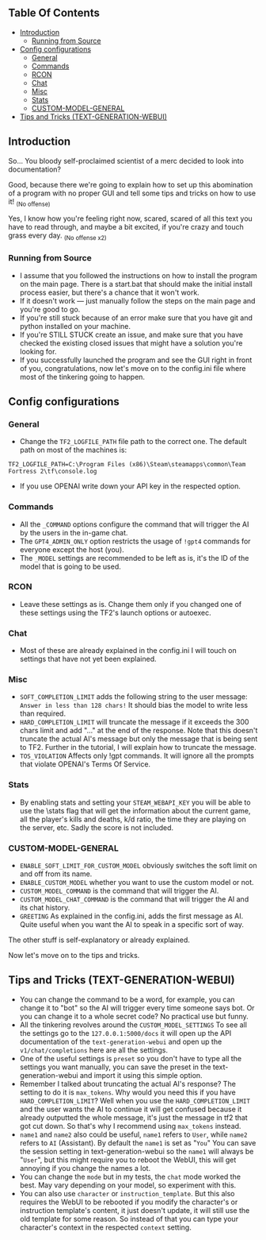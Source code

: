 ## Table Of Contents

- [Introduction](#Introduction)
  - [Running from Source](#running-from-source)
- [Config configurations](#Config-configurations)
  - [General](#General)
  - [Commands](#Commands)
  - [RCON](#RCON)
  - [Chat](#Chat)
  - [Misc](#Misc)
  - [Stats](#Stats)
  - [CUSTOM-MODEL-GENERAL](#CUSTOM-MODEL-GENERAL)
 - [Tips and Tricks (TEXT-GENERATION-WEBUI)](#Tips-and-Tricks-TEXT-GENERATION-WEBUI)

## Introduction 

So... You bloody self-proclaimed scientist of a merc decided to look into documentation?

Good, because there we're going to explain how to set up this abomination of a program with no proper GUI and tell some tips and tricks on how to use it! <sub>(No offense)</sub>

Yes, I know how you're feeling right now, scared, scared of all this text you have to read through, and maybe a bit excited, if you're crazy and touch grass every day. <sub>(No offense x2)</sub>

### Running from Source

- I assume that you followed the instructions on how to install the program on the main page. There is a start.bat that should make the initial install process easier, but there's a chance that it won't work.
- If it doesn't work — just manually follow the steps on the main page and you're good to go.
- If you're still stuck because of an error make sure that you have git and python installed on your machine.
- If you're STILL STUCK create an issue, and make sure that you have checked the existing closed issues that might have a solution you're looking for.
- If you successfully launched the program and see the GUI right in front of you, congratulations, now let's move on to the config.ini file where most of the tinkering going to happen.

## Config configurations

### General

- Change the `TF2_LOGFILE_PATH` file path to the correct one. The default path on most of the machines is:
```
TF2_LOGFILE_PATH=C:\Program Files (x86)\Steam\steamapps\common\Team Fortress 2\tf\console.log
```
- If you use OPENAI write down your API key in the respected option.

### Commands

- All the `_COMMAND` options configure the command that will trigger the AI by the users in the in-game chat.
- The `GPT4_ADMIN_ONLY` option restricts the usage of `!gpt4` commands for everyone except the host (you).
- The `_MODEL` settings are recommended to be left as is, it's the ID of the model that is going to be used.

### RCON

- Leave these settings as is. Change them only if you changed one of these settings using the TF2's launch options or autoexec.

### Chat

- Most of these are already explained in the config.ini I will touch on settings that have not yet been explained.

### Misc

- `SOFT_COMPLETION_LIMIT` adds the following string to the user message: `Answer in less than 128 chars!` It should bias the model to write less than required.
- `HARD_COMPLETION_LIMIT` will truncate the message if it exceeds the 300 chars limit and add "..." at the end of the response. Note that this doesn't truncate the actual AI's message but only the message that is being sent to TF2. Further in the tutorial, I will explain how to truncate the message.
- `TOS_VIOLATION` Affects only !gpt commands. It will ignore all the prompts that violate OPENAI's Terms Of Service.

### Stats

- By enabling stats and setting your `STEAM_WEBAPI_KEY` you will be able to use the \stats flag that will get the information about the current game, all the player's kills and deaths, k/d ratio, the time they are playing on the server, etc. Sadly the score is not included.

### CUSTOM-MODEL-GENERAL

- `ENABLE_SOFT_LIMIT_FOR_CUSTOM_MODEL` obviously switches the soft limit on and off from its name.
- `ENABLE_CUSTOM_MODEL` whether you want to use the custom model or not.
- `CUSTOM_MODEL_COMMAND` is the command that will trigger the AI.
- `CUSTOM_MODEL_CHAT_COMMAND` is the command that will trigger the AI and its chat history.
- `GREETING` As explained in the config.ini, adds the first message as AI. Quite useful when you want the AI to speak in a specific sort of way.

The other stuff is self-explanatory or already explained.

Now let's move on to the tips and tricks.

## Tips and Tricks (TEXT-GENERATION-WEBUI)

- You can change the command to be a word, for example, you can change it to "bot" so the AI will trigger every time someone says bot. Or you can change it to a whole secret code? No practical use but funny.
- All the tinkering revolves around the `CUSTOM_MODEL_SETTINGS` To see all the settings go to the `127.0.0.1:5000/docs` it will open up the API documentation of the `text-generation-webui` and open up the `v1/chat/completions` here are all the settings.
- One of the useful settings is `preset` so you don't have to type all the settings you want manually, you can save the preset in the text-generation-webui and import it using this simple option.
- Remember I talked about truncating the actual AI's response? The setting to do it is `max_tokens`. Why would you need this if you have `HARD_COMPLETION_LIMIT`? Well when you use the `HARD_COMPLETION_LIMIT` and the user wants the AI to continue it will get confused because it already outputted the whole message, it's just the message in tf2 that got cut down. So that's why I recommend using `max_tokens` instead.
- `name1` and `name2` also could be useful, `name1` refers to `User`, while `name2` refers to `AI` (Assistant). By default the `name1` is set as "`You`" You can save the session setting in text-generation-webui so the `name1` will always be "`User`", but this might require you to reboot the WebUI, this will get annoying if you change the names a lot.
- You can change the `mode` but in my tests, the `chat` mode worked the best. May vary depending on your model, so experiment with this.
- You can also use `character` or `instruction_template`. But this also requires the WebUI to be rebooted if you modify the character's or instruction template's content, it just doesn't update, it will still use the old template for some reason. So instead of that you can type your character's context in the respected `context` setting.
